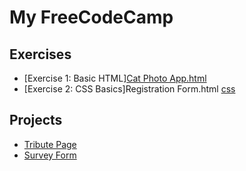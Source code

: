 # My FreeCodeCamp 

## Exercises
- [Exercise 1: Basic HTML]<a href="https://github.com/TanyaNim/My-FreeCodeCamp/blob/main/exercises/Cat%20Photo%20Appp.html">Cat Photo App.html</a>
- [Exercise 2: CSS Basics]<a ref="https://github.com/TanyaNim/My-FreeCodeCamp/blob/main/exercises/Registration%20Form/html">Registration Form.html</a>
<a href="https://github.com/TanyaNim/My-FreeCodeCamp/blob/main/exercises/Registration%20Form/css">css</a>

## Projects
- [Tribute Page](projects/tribute-page/index.html)
- [Survey Form](projects/survey-form/index.html)

